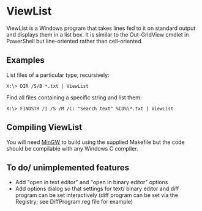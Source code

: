 # ViewList

ViewList is a Windows program that takes lines fed to it on standard output 
and displays them in a list box. It is similar to the Out-GridView cmdlet 
in PowerShell but line-oriented rather than cell-oriented.


## Examples

List files of a particular type, recursively:

```
X:\> DIR /S/B *.txt | ViewList
```

Find all files containing a specific string and list them:

```
X:\> FINDSTR /I /S /M /C: "Search text" %CD%\*.txt | ViewList
```


## Compiling ViewList

You will need [MinGW](http://www.mingw.org) to build using the supplied Makefile 
but the code should be compilable with any Windows C compiler.


## To do/ unimplemented features

* Add "open in text editor" and "open in binary editor" options
* Add options dialog so that settings for text/ binary editor and diff 
  program can be set interactively (diff program can be set via the 
  Registry; see DiffProgram.reg file for example)



